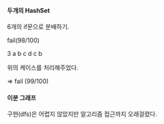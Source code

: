 #### 두개의 HashSet

6개의 if문으로 분배하기.

fail(98/100) 



3
a b
c d
c b 

위의 케이스를 처리해주었다.

=> fail (99/100)



#### 이분 그래프

구현(dfs)은 어렵지 않았지만 알고리즘 접근까지 오래걸렸다.



 

